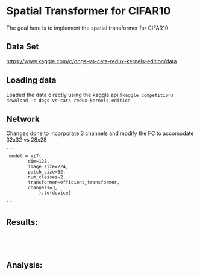 
# Spatial Transformer for CIFAR10

The goal here is to implement the spatial transformer for CIFAR10



## Data Set

https://www.kaggle.com/c/dogs-vs-cats-redux-kernels-edition/data

## Loading data

Loaded the data directly using the kaggle api
    ```
        !kaggle competitions download -c dogs-vs-cats-redux-kernels-edition
    ```

## Network

Changes done to incorporate 3 channels and modify the FC to accomodate 32x32 vs 28x28

    ```
     model = ViT(
            dim=128,
            image_size=224,
            patch_size=32,
            num_classes=2,
            transformer=efficient_transformer,
            channels=3,
                ).to(device)

    ```

## Results:

   ```
   
    


   ```






## Analysis:






